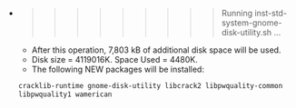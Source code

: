 * >>>>>>>>> Running inst-std-system-gnome-disk-utility.sh ...
  * After this operation, 7,803 kB of additional disk space will be used.
  * Disk size = 4119016K. Space Used = 4480K.
  * The following NEW packages will be installed:
  ```bash
  cracklib-runtime gnome-disk-utility libcrack2 libpwquality-common
  libpwquality1 wamerican
  ```
